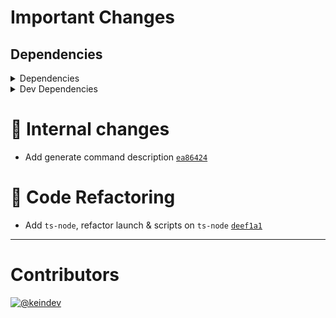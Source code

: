 # Important Changes

## Dependencies

<details>
<summary>Dependencies</summary>

- Bumped **[stdout-update](https://www.npmjs.com/package/stdout-update/v/2.0.1)** from `2.0.0` to `2.0.1`
- Bumped **[yargs](https://www.npmjs.com/package/yargs/v/17.0.1)** from `17.0.0` to `17.0.1`

</details>

<details>
<summary>Dev Dependencies</summary>

- Added **[ts-node](https://www.npmjs.com/package/ts-node/v/9.1.1)** with `^9.1.1`
- Bumped **[@babel/preset-env](https://www.npmjs.com/package/@babel/preset-env/v/7.14.1)** from `7.14.0` to `7.14.1`
- Bumped **[@tagproject/ts-package-shared-config](https://www.npmjs.com/package/@tagproject/ts-package-shared-config/v/3.0.0)** from `2.0.2` to `3.0.0`
- Bumped **[@types/node](https://www.npmjs.com/package/@types/node/v/15.0.2)** from `15.0.1` to `15.0.2`
- Bumped **[@typescript-eslint/eslint-plugin](https://www.npmjs.com/package/@typescript-eslint/eslint-plugin/v/4.22.1)** from `4.22.0` to `4.22.1`
- Bumped **[@typescript-eslint/parser](https://www.npmjs.com/package/@typescript-eslint/parser/v/4.22.1)** from `4.22.0` to `4.22.1`
- Bumped **[changelog-guru](https://www.npmjs.com/package/changelog-guru/v/3.0.1)** from `2.3.1` to `3.0.1`
- Bumped **[cspell](https://www.npmjs.com/package/cspell/v/5.4.0)** from `5.3.12` to `5.4.0`
- Bumped **[ts-jest](https://www.npmjs.com/package/ts-jest/v/26.5.6)** from `26.5.5` to `26.5.6`
- Bumped **[typedoc-plugin-markdown](https://www.npmjs.com/package/typedoc-plugin-markdown/v/3.8.0)** from `3.7.2` to `3.8.0`

</details>

# :memo: Internal changes

- Add generate command description [`ea86424`](https://github.com/keindev/ghinfo/commit/ea86424216a4182f32e5e8499809f05cf57c36d7)

# :wrench: Code Refactoring

- Add `ts-node`, refactor launch & scripts on `ts-node` [`deef1a1`](https://github.com/keindev/ghinfo/commit/deef1a1e5066521fe8a62457c3159e65b80394d1)

---

# Contributors

[![@keindev](https://avatars.githubusercontent.com/u/4527292?v=4&s=40)](https://github.com/keindev)
